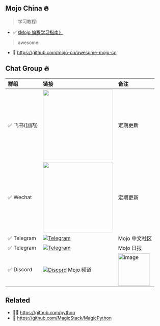 
## Mojo China 🔥

> 学习教程:

- ✅ [《Mojo 编程学习指南》](https://trybetter.larksuite.com/wiki/APobw4BNxiU8JgkwtUpucFD0stc)

> awesome:

- 🌈 https://github.com/mojo-cn/awesome-mojo-cn

## Chat Group 🔥️ 


| 群组 | 链接     | 备注 |
| :--------------| :----------------- | :----------------- | 
| ✅️ 飞书(国内) | <img width="220" src="https://github.com/mojo-cn/.github/assets/3252130/56417ee1-f509-4e83-bb23-743b847913ba" /> | 定期更新 |
| ✅️ Wechat | <img width="220" src="https://github.com/mojo-cn/.github/assets/3252130/6a9dfa3b-35f8-4a3f-beea-b8e525784bbf" /> | 定期更新 |
| ✅️ Telegram | [![Telegram](https://img.shields.io/badge/Telegram-MojoCN-%232CA5E0?logo=telegram)](https://t.me/MojoCN)  | Mojo 中文社区 |
| ✅️ Telegram | [![Telegram](https://img.shields.io/badge/Telegram-MojoDaily-%232CA5E0?logo=telegram)](https://t.me/MojoDaily)  | Mojo 日报 |
| ✅️ Discord | [![Discord](https://img.shields.io/badge/Discord-GossipCoder-%237289DA.svg?logo=discord&logoColor=white)](https://discord.gg/MnDA9pfWAW) Mojo 频道 | <img width="100" alt="image" src="https://user-images.githubusercontent.com/3252130/236632737-c26136c8-0984-477f-b7da-b5d76c65dec2.png"> |




## Related

- 👩‍💻 https://github.com/python
- 🍿 https://github.com/MagicStack/MagicPython


